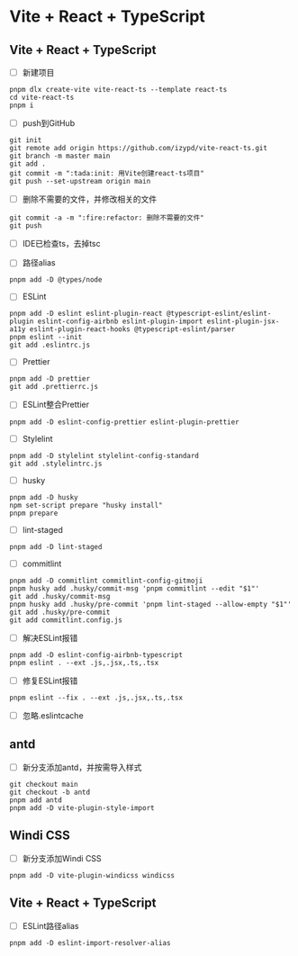 # Vite + React + TypeScript

## Vite + React + TypeScript

- [ ] 新建项目

```shell
pnpm dlx create-vite vite-react-ts --template react-ts
cd vite-react-ts
pnpm i
```

- [ ] push到GitHub

```shell
git init
git remote add origin https://github.com/izypd/vite-react-ts.git
git branch -m master main
git add .
git commit -m ":tada:init: 用Vite创建react-ts项目"
git push --set-upstream origin main
```

- [ ] 删除不需要的文件，并修改相关的文件

```shell
git commit -a -m ":fire:refactor: 删除不需要的文件"
git push
```

- [ ] IDE已检查ts，去掉tsc

- [ ] 路径alias

```shell
pnpm add -D @types/node
```

- [ ] ESLint

```shell
pnpm add -D eslint eslint-plugin-react @typescript-eslint/eslint-plugin eslint-config-airbnb eslint-plugin-import eslint-plugin-jsx-a11y eslint-plugin-react-hooks @typescript-eslint/parser
pnpm eslint --init
git add .eslintrc.js
```

- [ ] Prettier

```shell
pnpm add -D prettier
git add .prettierrc.js
```

- [ ] ESLint整合Prettier

```shell
pnpm add -D eslint-config-prettier eslint-plugin-prettier
```

- [ ] Stylelint

```shell
pnpm add -D stylelint stylelint-config-standard
git add .stylelintrc.js
```

- [ ] husky

```shell
pnpm add -D husky
npm set-script prepare "husky install"
pnpm prepare
```

- [ ] lint-staged

```shell
pnpm add -D lint-staged
```

- [ ] commitlint

```shell
pnpm add -D commitlint commitlint-config-gitmoji
pnpm husky add .husky/commit-msg 'pnpm commitlint --edit "$1"'
git add .husky/commit-msg
pnpm husky add .husky/pre-commit 'pnpm lint-staged --allow-empty "$1"'
git add .husky/pre-commit
git add commitlint.config.js
```

- [ ] 解决ESLint报错

```shell
pnpm add -D eslint-config-airbnb-typescript
pnpm eslint . --ext .js,.jsx,.ts,.tsx
```

- [ ] 修复ESLint报错

```shell
pnpm eslint --fix . --ext .js,.jsx,.ts,.tsx
```

- [ ] 忽略.eslintcache

## antd

- [ ] 新分支添加antd，并按需导入样式

```shell
git checkout main
git checkout -b antd
pnpm add antd
pnpm add -D vite-plugin-style-import
```
## Windi CSS

- [ ] 新分支添加Windi CSS

```shell
pnpm add -D vite-plugin-windicss windicss
```

## Vite + React + TypeScript

- [ ] ESLint路径alias

```shell
pnpm add -D eslint-import-resolver-alias
```

